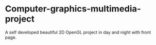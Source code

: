 # Computer-graphics-multimedia-project
A self developed beautiful 2D OpenGL project in day and night with front page.
